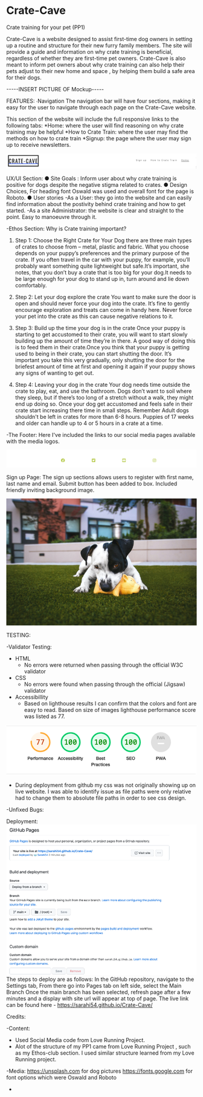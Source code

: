 # Crate-Cave
Crate training for your pet (PP1)

Crate-Cave is a website designed to assist first-time dog owners in setting up a routine and structure for their new furry family members. The site will provide a guide and information on why crate training is beneficial, regardless of whether they are first-time pet owners. Crate-Cave is also meant to inform pet owners about why crate training can also help their pets adjust to their new home and space , by helping them build a safe area for their dogs.

-----INSERT PICTURE OF Mockup-----

FEATURES:
∙Navigation
The navigation bar will have four sections, making it easy for the user to navigate through each page on the Crate-Cave website.

This section of the website will include the full responsive links to the following tabs:
 *Home: where the user will find reasoning on why crate training may be helpful
 *How to Crate Train: where the user may find the methods on how to crate train
 *Signup: the page where the user may sign up to receive newsletters.

![NavigationBar](/assets/images/nav-bar.png "navigationbar")

UX/UI Section:
● Site Goals : Inform user about why crate training is positive for dogs despite the negative stigma related to crates.
● Design Choices, For heading font Oswald was used and overall font for the page is Roboto.
● User stories
-As a User: they go into the website and can easily find information about the postivity behind crate training and how to get started.
-As a site Administrator: the website is clear and straight to the point. Easy to manoeuvre through it.

-Ethos Section:
Why is Crate training important?
1. Step 1: Choose the Right Crate for Your Dog
there are three main types of crates to choose from – metal, plastic and fabric. What you choose depends on your puppy’s preferences and the primary purpose of the crate. If you often travel in the car with your puppy, for example, you’ll probably want something quite lightweight but safe.It’s important, she notes, that you don’t buy a crate that is too big for your dog.It needs to be large enough for your dog to stand up in, turn around and lie down comfortably.
2. Step 2: Let your dog explore the crate
You want to make sure the door is open and should never force your dog into the crate. It’s fine to gently encourage exploration and treats can come in handy here. Never force your pet into the crate as this can cause negative relations to it. 
3. Step 3: Build up the time your dog is in the crate
Once your puppy is starting to get accustomed to their crate, you will want to start slowly building up the amount of time they’re in there. A good way of doing this is to feed them in their crate.Once you think that your puppy is getting used to being in their crate, you can start shutting the door. It’s important you take this very gradually, only shutting the door for the briefest amount of time at first and opening it again if your puppy shows any signs of wanting to get out.

4. Step 4: Leaving your dog in the crate
Your dog needs time outside the crate to play, eat, and use the bathroom. Dogs don’t want to soil where they sleep, but if there’s too long of a stretch without a walk, they might end up doing so. Once your dog get accustomed and feels safe in their crate start increasing there time in small steps. Remember Adult dogs shouldn't be left in crates for more than 6-8 hours. Puppies of 17 weeks and older can handle up to 4 or 5 hours in a crate at a time.

-The Footer:
Here I've included the links to our social media pages available with the media logos.

![Footer-image-social-media](/assets/images/footer.png "Social-Media-Links")


 Sign up Page:
The sign up sections allows users to register with first name, last name and email. Submit button has been added to box. Included friendly inviting background image.

![Signup-box](/assets/images/sign-up-picture.jpg "signup box with background")

TESTING:

-Validator Testing:
 * HTML
   - No errors were returned when passing through the official W3C validator
 * CSS
   - No errors were found when passing through the official (Jigsaw) validator
 * Accessibillity
   - Based on lighthouse results I can confirm that the colors and font are easy to read. Based on size of images lighthouse performance score was listed as 77. 

![lighthouse score](/assets/images/lighthouse-test.png)

- During deployment from github my css was not originally showing up on live website. I was able to identify issue as file paths were only relative had to change them to absolute file paths in order to see css design. 



-Unfixed Bugs:

Deployment:
![Deployment](/assets/images/deployment-display.png "screenshot of github")
The steps to deploy are as follows: 
In the GitHub repository, navigate to the Settings tab, From there go into Pages tab on left side, select the Main Branch Once the main branch has been selected, refresh page after a few minutes and a display with site url will appear at top of page. The live link can be found here - https://sarahi54.github.io/Crate-Cave/

Credits:

-Content:

- Used Social Media code from Love Running Project. 
- Alot of the structure of my PP1 came from Love Running Project , such as my Ethos-club section. I used similar structure learned from my Love Running project.


-Media:
https://unsplash.com for dog pictures
https://fonts.google.com for font options which were Oswald and Roboto



-
